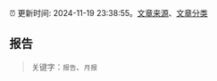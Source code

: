 :alarm_clock: 更新时间: 2024-11-19 23:38:55。[文章来源](/README.md)、[文章分类](/TAGS.md)

## 报告


> 关键字：`报告`、`月报`



